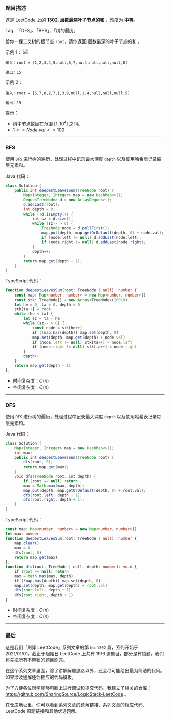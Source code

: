 ### 题目描述

这是 LeetCode 上的 **[1302. 层数最深叶子节点的和](https://leetcode.cn/problems/deepest-leaves-sum/solution/by-ac_oier-srst/)** ，难度为 **中等**。

Tag : 「DFS」、「BFS」、「树的遍历」



给你一棵二叉树的根节点 `root`，请你返回 层数最深的叶子节点的和 。

示例 1：
![](https://assets.leetcode-cn.com/aliyun-lc-upload/uploads/2019/12/28/1483_ex1.png)
```
输入：root = [1,2,3,4,5,null,6,7,null,null,null,null,8]

输出：15
```
示例 2：
```
输入：root = [6,7,8,2,7,1,3,9,null,1,4,null,null,null,5]

输出：19
```

提示：
* 树中节点数目在范围 $[1, 10^4]$ 之间。
* $1 <= Node.val <= 100$

---

### BFS

使用 `BFS` 进行树的遍历，处理过程中记录最大深度 `depth` 以及使用哈希表记录每层元素和。

Java 代码：
```java
class Solution {
    public int deepestLeavesSum(TreeNode root) {
        Map<Integer, Integer> map = new HashMap<>();
        Deque<TreeNode> d = new ArrayDeque<>();
        d.addLast(root);
        int depth = 0;
        while (!d.isEmpty()) {
            int sz = d.size();
            while (sz-- > 0) {
                TreeNode node = d.pollFirst();
                map.put(depth, map.getOrDefault(depth, 0) + node.val);
                if (node.left != null) d.addLast(node.left);
                if (node.right != null) d.addLast(node.right);
            }
            depth++;
        }
        return map.get(depth - 1);
    }
}
```
TypeScript 代码：
```TypeScript
function deepestLeavesSum(root: TreeNode | null): number {
    const map: Map<number, number> = new Map<number, number>()
    const stk: TreeNode[] = new Array<TreeNode>(10010)
    let he = 0, ta = 0, depth = 0
    stk[ta++] = root
    while (he < ta) {
        let sz = ta - he
        while (sz-- > 0) {
            const node = stk[he++]
            if (!map.has(depth)) map.set(depth, 0)
            map.set(depth, map.get(depth) + node.val)
            if (node.left != null) stk[ta++] = node.left
            if (node.right != null) stk[ta++] = node.right
        }
        depth++
    }
    return map.get(depth - 1)
};
```
* 时间复杂度：$O(n)$
* 空间复杂度：$O(n)$

---

### DFS

使用 `DFS` 进行树的遍历，处理过程中记录最大深度 `depth` 以及使用哈希表记录每层元素和。

Java 代码：
```java
class Solution {
    Map<Integer, Integer> map = new HashMap<>();
    int max;
    public int deepestLeavesSum(TreeNode root) {
        dfs(root, 0);
        return map.get(max);
    }
    void dfs(TreeNode root, int depth) {
        if (root == null) return ;
        max = Math.max(max, depth);
        map.put(depth, map.getOrDefault(depth, 0) + root.val);
        dfs(root.left, depth + 1);
        dfs(root.right, depth + 1);
    }
}
```
TypeScript 代码：
```TypeScript
const map: Map<number, number> = new Map<number, number>()
let max: number
function deepestLeavesSum(root: TreeNode | null): number {
    map.clear()
    max = 0
    dfs(root, 0)
    return map.get(max)
};
function dfs(root: TreeNode | null, depth: number): void {
    if (root == null) return 
    max = Math.max(max, depth)
    if (!map.has(depth)) map.set(depth, 0)
    map.set(depth, map.get(depth) + root.val)
    dfs(root.left, depth + 1)
    dfs(root.right, depth + 1)
}
```
* 时间复杂度：$O(n)$
* 空间复杂度：$O(n)$

---

### 最后

这是我们「刷穿 LeetCode」系列文章的第 `No.1302` 篇，系列开始于 2021/01/01，截止于起始日 LeetCode 上共有 1916 道题目，部分是有锁题，我们将先把所有不带锁的题目刷完。

在这个系列文章里面，除了讲解解题思路以外，还会尽可能给出最为简洁的代码。如果涉及通解还会相应的代码模板。

为了方便各位同学能够电脑上进行调试和提交代码，我建立了相关的仓库：https://github.com/SharingSource/LogicStack-LeetCode 。

在仓库地址里，你可以看到系列文章的题解链接、系列文章的相应代码、LeetCode 原题链接和其他优选题解。

